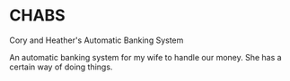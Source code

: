 # CHABS
Cory and Heather's Automatic Banking System

An automatic banking system for my wife to handle our money. She has a certain way of doing things.
